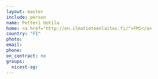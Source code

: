 ```yaml
---
layout: master
include: person
name: Petteri Uotila
home: <a href="http://en.ilmatieteenlaitos.fi/">FMI</a>
country: "FI"
photo:
email:
phone:
on_contract: no
groups:
  nicest-sg:
---
```

